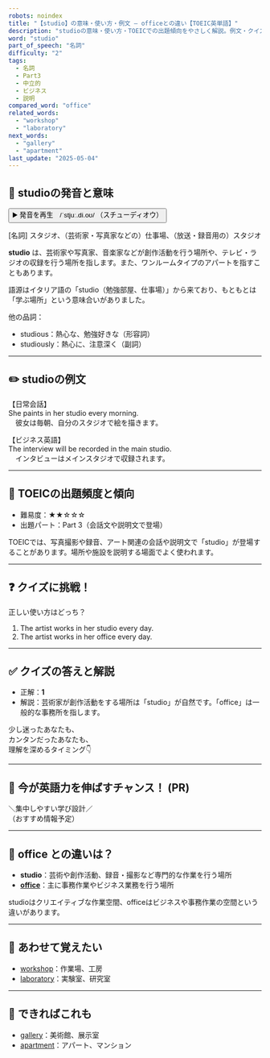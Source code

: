 ```yaml
---
robots: noindex
title: "【studio】の意味・使い方・例文 ― officeとの違い【TOEIC英単語】"
description: "studioの意味・使い方・TOEICでの出題傾向をやさしく解説。例文・クイズ付きでofficeとの違いもわかりやすく学べます。"
word: "studio"
part_of_speech: "名詞"
difficulty: "2"
tags:
  - 名詞
  - Part3
  - 中立的
  - ビジネス
  - 説明
compared_word: "office"
related_words:
  - "workshop"
  - "laboratory"
next_words:
  - "gallery"
  - "apartment"
last_update: "2025-05-04"
---
```


## 🔰 studioの発音と意味

<button class="play-audio" onclick="playTTS('studio')">
  <span class="play-audio-main">
    ▶️ 発音を再生　/ˈstjuː.di.oʊ/
  </span>
  <span class="play-audio-sub">
    （スチューディオウ）
  </span>
</button>

[名詞] スタジオ、（芸術家・写真家などの）仕事場、（放送・録音用の）スタジオ

**studio** は、芸術家や写真家、音楽家などが創作活動を行う場所や、テレビ・ラジオの収録を行う場所を指します。また、ワンルームタイプのアパートを指すこともあります。

語源はイタリア語の「studio（勉強部屋、仕事場）」から来ており、もともとは「学ぶ場所」という意味合いがありました。

他の品詞：  
- studious：熱心な、勉強好きな（形容詞）
- studiously：熱心に、注意深く（副詞）

---

## ✏️ studioの例文

【日常会話】  
She paints in her studio every morning.  
　彼女は毎朝、自分のスタジオで絵を描きます。

【ビジネス英語】  
The interview will be recorded in the main studio.  
　インタビューはメインスタジオで収録されます。

---

## 🎯 TOEICの出題頻度と傾向

- 難易度：★★☆☆☆
- 出題パート：Part 3（会話文や説明文で登場）

TOEICでは、写真撮影や録音、アート関連の会話や説明文で「studio」が登場することがあります。場所や施設を説明する場面でよく使われます。

---

## ❓ クイズに挑戦！

正しい使い方はどっち？

1. The artist works in her studio every day.  
2. The artist works in her office every day.

---

## ✅ クイズの答えと解説

- 正解：**1**
- 解説：芸術家が創作活動をする場所は「studio」が自然です。「office」は一般的な事務所を指します。

少し迷ったあなたも、  
カンタンだったあなたも、  
理解を深めるタイミング👇️

---

## 🚀 今が英語力を伸ばすチャンス！ (PR)

<div class="info-center">
＼集中しやすい学び設計／<br>  
（おすすめ情報予定）
</div>

---

## 🤔  office との違いは？

- **studio**：芸術や創作活動、録音・撮影など専門的な作業を行う場所
- **[office](/word/office/)**：主に事務作業やビジネス業務を行う場所

studioはクリエイティブな作業空間、officeはビジネスや事務作業の空間という違いがあります。

---

## 🧩 あわせて覚えたい

- [workshop](/word/workshop/)：作業場、工房
- [laboratory](/word/laboratory/)：実験室、研究室

---

## 📖 できればこれも

- [gallery](/word/gallery/)：美術館、展示室
- [apartment](/word/apartment/)：アパート、マンション

<!-- cvid: aid07_bid38 -->
